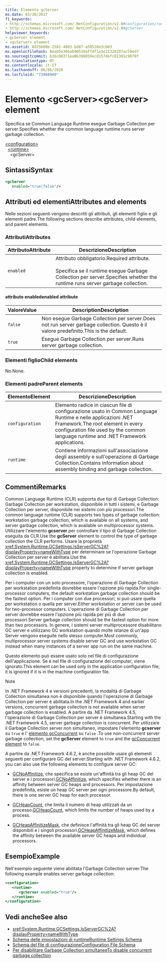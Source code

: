 ```yaml
---
title: Elemento gcServer
ms.date: 03/30/2017
f1_keywords:
- http://schemas.microsoft.com/.NetConfiguration/v2.0#configuration/runtime/gcServer
- http://schemas.microsoft.com/.NetConfiguration/v2.0#gcServer
helpviewer_keywords:
- gcServer element
- <gcServer> element
ms.assetid: 8d25b80e-2581-4803-bd87-a59528e3cb03
ms.openlocfilehash: 8eab5e36bab90510aff4f1a3e15328197ac59ed7
ms.sourcegitcommit: b16c00371ea06398859ecd157defc81301c9070f
ms.translationtype: MT
ms.contentlocale: it-IT
ms.lasthandoff: 06/06/2020
ms.locfileid: "73968940"
---
```

# <a name="gcserver-element"></a><span data-ttu-id="1ea96-102">Elemento \<gcServer></span><span class="sxs-lookup"><span data-stu-id="1ea96-102">\<gcServer> element</span></span>

<span data-ttu-id="1ea96-103">Specifica se Common Language Runtime esegue Garbage Collection per server.</span><span class="sxs-lookup"><span data-stu-id="1ea96-103">Specifies whether the common language runtime runs server garbage collection.</span></span>

[\<configuration>](../configuration-element.md)\
&nbsp;&nbsp;[\<runtime>](runtime-element.md)\
&nbsp;&nbsp;&nbsp;&nbsp;\<gcServer>

## <a name="syntax"></a><span data-ttu-id="1ea96-104">Sintassi</span><span class="sxs-lookup"><span data-stu-id="1ea96-104">Syntax</span></span>

```xml
<gcServer
   enabled="true|false"/>
```

## <a name="attributes-and-elements"></a><span data-ttu-id="1ea96-105">Attributi ed elementi</span><span class="sxs-lookup"><span data-stu-id="1ea96-105">Attributes and elements</span></span>

<span data-ttu-id="1ea96-106">Nelle sezioni seguenti vengono descritti gli attributi, gli elementi figlio e gli elementi padre.</span><span class="sxs-lookup"><span data-stu-id="1ea96-106">The following sections describe attributes, child elements, and parent elements.</span></span>

### <a name="attributes"></a><span data-ttu-id="1ea96-107">Attributi</span><span class="sxs-lookup"><span data-stu-id="1ea96-107">Attributes</span></span>

|<span data-ttu-id="1ea96-108">Attributo</span><span class="sxs-lookup"><span data-stu-id="1ea96-108">Attribute</span></span>|<span data-ttu-id="1ea96-109">Descrizione</span><span class="sxs-lookup"><span data-stu-id="1ea96-109">Description</span></span>|
|---------------|-----------------|
|`enabled`|<span data-ttu-id="1ea96-110">Attributo obbligatorio.</span><span class="sxs-lookup"><span data-stu-id="1ea96-110">Required attribute.</span></span><br /><br /><span data-ttu-id="1ea96-111">Specifica se il runtime esegue Garbage Collection per server.</span><span class="sxs-lookup"><span data-stu-id="1ea96-111">Specifies whether the runtime runs server garbage collection.</span></span>|

#### <a name="enabled-attribute"></a><span data-ttu-id="1ea96-112">attributo enabled</span><span class="sxs-lookup"><span data-stu-id="1ea96-112">enabled attribute</span></span>

|<span data-ttu-id="1ea96-113">Valore</span><span class="sxs-lookup"><span data-stu-id="1ea96-113">Value</span></span>|<span data-ttu-id="1ea96-114">Description</span><span class="sxs-lookup"><span data-stu-id="1ea96-114">Description</span></span>|
|-----------|-----------------|
|`false`|<span data-ttu-id="1ea96-115">Non esegue Garbage Collection per server.</span><span class="sxs-lookup"><span data-stu-id="1ea96-115">Does not run server garbage collection.</span></span> <span data-ttu-id="1ea96-116">Questo è il valore predefinito.</span><span class="sxs-lookup"><span data-stu-id="1ea96-116">This is the default.</span></span>|
|`true`|<span data-ttu-id="1ea96-117">Esegue Garbage Collection per server.</span><span class="sxs-lookup"><span data-stu-id="1ea96-117">Runs server garbage collection.</span></span>|

### <a name="child-elements"></a><span data-ttu-id="1ea96-118">Elementi figlio</span><span class="sxs-lookup"><span data-stu-id="1ea96-118">Child elements</span></span>

<span data-ttu-id="1ea96-119">No.</span><span class="sxs-lookup"><span data-stu-id="1ea96-119">None.</span></span>

### <a name="parent-elements"></a><span data-ttu-id="1ea96-120">Elementi padre</span><span class="sxs-lookup"><span data-stu-id="1ea96-120">Parent elements</span></span>

|<span data-ttu-id="1ea96-121">Elemento</span><span class="sxs-lookup"><span data-stu-id="1ea96-121">Element</span></span>|<span data-ttu-id="1ea96-122">Descrizione</span><span class="sxs-lookup"><span data-stu-id="1ea96-122">Description</span></span>|
|-------------|-----------------|
|`configuration`|<span data-ttu-id="1ea96-123">Elemento radice in ciascun file di configurazione usato in Common Language Runtime e nelle applicazioni .NET Framework.</span><span class="sxs-lookup"><span data-stu-id="1ea96-123">The root element in every configuration file used by the common language runtime and .NET Framework applications.</span></span>|
|`runtime`|<span data-ttu-id="1ea96-124">Contiene informazioni sull'associazione degli assembly e sull'operazione di Garbage Collection.</span><span class="sxs-lookup"><span data-stu-id="1ea96-124">Contains information about assembly binding and garbage collection.</span></span>|

## <a name="remarks"></a><span data-ttu-id="1ea96-125">Commenti</span><span class="sxs-lookup"><span data-stu-id="1ea96-125">Remarks</span></span>

<span data-ttu-id="1ea96-126">Common Language Runtime (CLR) supporta due tipi di Garbage Collection: Garbage Collection per workstation, disponibile in tutti i sistemi, e Garbage Collection per server, disponibile nei sistemi con più processori.</span><span class="sxs-lookup"><span data-stu-id="1ea96-126">The common language runtime (CLR) supports two types of garbage collection: workstation garbage collection, which is available on all systems, and server garbage collection, which is available on multiprocessor systems.</span></span> <span data-ttu-id="1ea96-127">Utilizzare l'elemento **gcserver** per controllare il tipo di Garbage Collection eseguita da CLR.</span><span class="sxs-lookup"><span data-stu-id="1ea96-127">Use the **gcServer** element to control the type of garbage collection the CLR performs.</span></span> <span data-ttu-id="1ea96-128">Usare la proprietà <xref:System.Runtime.GCSettings.IsServerGC%2A?displayProperty=nameWithType> per determinare se l'operazione Garbage Collection per server è abilitata.</span><span class="sxs-lookup"><span data-stu-id="1ea96-128">Use the <xref:System.Runtime.GCSettings.IsServerGC%2A?displayProperty=nameWithType> property to determine if server garbage collection is enabled.</span></span>

<span data-ttu-id="1ea96-129">Per i computer con un solo processore, l'operazione di Garbage Collection per workstation predefinita dovrebbe essere l'opzione più rapida.</span><span class="sxs-lookup"><span data-stu-id="1ea96-129">For single-processor computers, the default workstation garbage collection should be the fastest option.</span></span> <span data-ttu-id="1ea96-130">Per i computer con due processori, si può usare quella per workstation o quella per server.</span><span class="sxs-lookup"><span data-stu-id="1ea96-130">Either workstation or server can be used for two-processor computers.</span></span> <span data-ttu-id="1ea96-131">L'operazione di Garbage Collection per server dovrebbe essere l'opzione più rapida per più di due processori.</span><span class="sxs-lookup"><span data-stu-id="1ea96-131">Server garbage collection should be the fastest option for more than two processors.</span></span> <span data-ttu-id="1ea96-132">In genere, i sistemi server multiprocessore disabilitano GC server e utilizzano GC workstation quando molte istanze di un'app Server vengono eseguite nello stesso computer.</span><span class="sxs-lookup"><span data-stu-id="1ea96-132">Most commonly, multiprocessor server systems disable server GC and use workstation GC instead when many instances of a server app run on the same machine.</span></span>

<span data-ttu-id="1ea96-133">Questo elemento può essere usato solo nel file di configurazione dell'applicazione. Se è nel file di configurazione del computer, viene ignorato.</span><span class="sxs-lookup"><span data-stu-id="1ea96-133">This element can be used only in the application configuration file; it is ignored if it is in the machine configuration file.</span></span>

> [!NOTE]
> <span data-ttu-id="1ea96-134">In .NET Framework 4 e versioni precedenti, la modalità di Garbage Collection simultanea non è disponibile quando l'operazione di Garbage Collection per server è abilitata.</span><span class="sxs-lookup"><span data-stu-id="1ea96-134">In the .NET Framework 4 and earlier versions, concurrent garbage collection is not available when server garbage collection is enabled.</span></span> <span data-ttu-id="1ea96-135">A partire da .NET Framework 4.5, l'operazione di Garbage Collection per server è simultanea.</span><span class="sxs-lookup"><span data-stu-id="1ea96-135">Starting with the .NET Framework 4.5, server garbage collection is concurrent.</span></span> <span data-ttu-id="1ea96-136">Per utilizzare il Garbage Collection server non simultaneo, impostare l'elemento **gcserver** su `true` e l' [elemento gcConcurrent](gcconcurrent-element.md) su `false` .</span><span class="sxs-lookup"><span data-stu-id="1ea96-136">To use non-concurrent server garbage collection, set the **gcServer** element to `true` and the [gcConcurrent element](gcconcurrent-element.md) to `false`.</span></span>

<span data-ttu-id="1ea96-137">A partire da .NET Framework 4.6.2, è anche possibile usare gli elementi seguenti per configurare GC del server:</span><span class="sxs-lookup"><span data-stu-id="1ea96-137">Starting with .NET Framework 4.6.2, you can also use the following elements to configure server GC:</span></span>

- <span data-ttu-id="1ea96-138">[GCNoAffinitize](gcnoaffinitize-element.md), che specifica se esiste un'affinità tra gli heap GC del server e i processori.</span><span class="sxs-lookup"><span data-stu-id="1ea96-138">[GCNoAffinitize](gcnoaffinitize-element.md), which specifies whether there is an affinity between server GC heaps and processors.</span></span> <span data-ttu-id="1ea96-139">Per impostazione predefinita, esiste un heap GC server per ogni processore.</span><span class="sxs-lookup"><span data-stu-id="1ea96-139">By default, there is one server GC heap for each processor.</span></span>

- <span data-ttu-id="1ea96-140">[GCHeapCount](gcheapcount-element.md), che limita il numero di heap utilizzati da un processo.</span><span class="sxs-lookup"><span data-stu-id="1ea96-140">[GCHeapCount](gcheapcount-element.md), which limits the number of heaps used by a process.</span></span>

- <span data-ttu-id="1ea96-141">[GCHeapAffinitizeMask](gcheapaffinitizemask-element.md), che definisce l'affinità tra gli heap GC del server disponibili e i singoli processori.</span><span class="sxs-lookup"><span data-stu-id="1ea96-141">[GCHeapAffinitizeMask](gcheapaffinitizemask-element.md), which defines the affinity between the available server GC heaps and individual processors.</span></span>

## <a name="example"></a><span data-ttu-id="1ea96-142">Esempio</span><span class="sxs-lookup"><span data-stu-id="1ea96-142">Example</span></span>

<span data-ttu-id="1ea96-143">Nell'esempio seguente viene abilitata l'Garbage Collection server:</span><span class="sxs-lookup"><span data-stu-id="1ea96-143">The following example enables server garbage collection:</span></span>

```xml
<configuration>
   <runtime>
      <gcServer enabled="true"/>
   </runtime>
</configuration>
```

## <a name="see-also"></a><span data-ttu-id="1ea96-144">Vedi anche</span><span class="sxs-lookup"><span data-stu-id="1ea96-144">See also</span></span>

- <xref:System.Runtime.GCSettings.IsServerGC%2A?displayProperty=nameWithType>
- [<span data-ttu-id="1ea96-145">Schema delle impostazioni di runtime</span><span class="sxs-lookup"><span data-stu-id="1ea96-145">Runtime Settings Schema</span></span>](index.md)
- [<span data-ttu-id="1ea96-146">Schema del file di configurazione</span><span class="sxs-lookup"><span data-stu-id="1ea96-146">Configuration File Schema</span></span>](../index.md)
- [<span data-ttu-id="1ea96-147">Per disabilitare Garbage Collection simultanee</span><span class="sxs-lookup"><span data-stu-id="1ea96-147">To disable concurrent garbage collection</span></span>](gcconcurrent-element.md#to-disable-background-garbage-collection)
